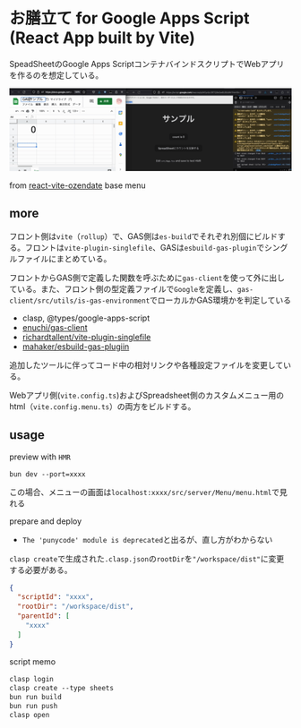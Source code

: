 # お膳立て for Google Apps Script (React App built by Vite)

SpeadSheetのGoogle Apps ScriptコンテナバインドスクリプトでWebアプリを作るのを想定している。

![](README-image/view01.gif)

from [react-vite-ozendate](https://github.com/halllllll/react-vite-ozendate) base menu

## more
フロント側は`vite`（`rollup`）で、GAS側は`es-build`でそれぞれ別個にビルドする。フロントは`vite-plugin-singlefile`、GASは`esbuild-gas-plugin`でシングルファイルにまとめている。

フロントからGAS側で定義した関数を呼ぶために`gas-client`を使って外に出している。また、フロント側の型定義ファイルで`Google`を定義し、`gas-client/src/utils/is-gas-environment`でローカルかGAS環境かを判定している


- clasp, @types/google-apps-script
- [enuchi/gas-client](https://github.com/enuchi/gas-client)
- [richardtallent/vite-plugin-singlefile](https://github.com/richardtallent/vite-plugin-singlefile)
- [mahaker/esbuild-gas-plugiin](https://github.com/mahaker/esbuild-gas-plugin)

追加したツールに伴ってコード中の相対リンクや各種設定ファイルを変更している。

Webアプリ側(`vite.config.ts`)およびSpreadsheet側のカスタムメニュー用のhtml（`vite.config.menu.ts`）の両方をビルドする。

## usage

preview with `HMR`
```
bun dev --port=xxxx
```
この場合、メニューの画面は`localhost:xxxx/src/server/Menu/menu.html`で見れる



prepare and deploy
* `The 'punycode' module is deprecated`と出るが、直し方がわからない

`clasp create`で生成された`.clasp.json`の`rootDir`を`"/workspace/dist"`に変更する必要がある。

```.clasp.json
{
  "scriptId": "xxxx",
  "rootDir": "/workspace/dist",
  "parentId": [
    "xxxx"
  ]
}
```

script memo
```
clasp login
clasp create --type sheets
bun run build
bun run push
clasp open
```
